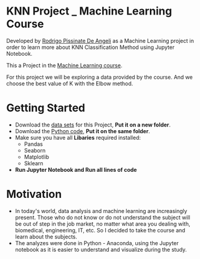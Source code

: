 # KNN Project _ Machine Learning Course
 
 Developed by [Rodrigo Pissinate De Angeli](https://www.linkedin.com/in/rodrigo-pissinate-de-angeli-13785b118/?locale=en_US) as a Machine Learning project in order to learn more about KNN Classification Method using Jupyter Notebook.

 This a Project in the [Machine Learning course](https://www.udemy.com/course/python-for-data-science-and-machine-learning-bootcamp/).
 
 For this project we will be exploring a data provided by the course. And we choose the best value of K with the Elbow method.
 
# Getting Started
- Download the [data sets](KNN_Project_Data) for this Project, **Put it on a new folder**.
- Download the [Python code](02-K%20Nearest%20Neighbors%20Project.ipynb), **Put it on the same folder**.
- Make sure you have all **Libaries** required installed:
  - Pandas
  - Seaborn
  - Matplotlib
  - Sklearn
- **Run Jupyter Notebook and Run all lines of code**

# Motivation
- In today's world, data analysis and machine learning are increasingly present. Those who do not know or do not understand the subject will be out of step in the job market, no matter what area you dealing with, biomedical, engineering, IT, etc. So I decided to take the course and learn about the subjects.
- The analyzes were done in Python - Anaconda, using the Jupyter notebook as it is easier to understand and visualize during the study.

